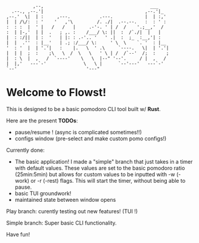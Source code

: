 
                                                              
```                                                            
          ,--,                                        ___     
  .--., ,--.'|                                      ,--.'|_   
,--.'  \|  | :     ,---.           .---.            |  | :,'  
|  | /\/:  : '    '   ,'\         /. ./|  .--.--.   :  : ' :  
:  : :  |  ' |   /   /   |     .-'-. ' | /  /    '.;__,'  /   
:  | |-,'  | |  .   ; ,. :    /___/ \: ||  :  /`./|  |   |    
|  : :/||  | :  '   | |: : .-'.. '   ' .|  :  ;_  :__,'| :    
|  |  .''  : |__'   | .; :/___/ \:     ' \  \    `. '  : |__  
'  : '  |  | '.'|   :    |.   \  ' .\     `----.   \|  | '.'| 
|  | |  ;  :    ;\   \  /  \   \   ' \ | /  /`--'  /;  :    ; 
|  : \  |  ,   /  `----'    \   \  |--" '--'.     / |  ,   /  
|  |,'   ---`-'              \   \ |      `--'---'   ---`-'   
`--'                          '---"                           
 ```                                                             


# Welcome to Flowst!

This is designed to be a basic pomodoro CLI tool built w/ **Rust**. 

Here are the present **TODOs**:
- pause/resume ! (async is complicated sometimes!!)
- configs window (pre-select and make custom pomo configs!) 

Currently done:
- The basic application!
I made a "simple" branch that just takes in a timer with default values.
These values are set to the basic pomodoro ratio (25min:5min) but allows for
custom values to be inputted with -w (-work) or -r (-rest) flags.
This will start the timer, without being able to pause.
- basic TUI groundwork!
- maintained state between window opens


Play branch:
curently testing out new features! (TUI !)

Simple branch:
Super basic CLI functionality.

Have fun!
